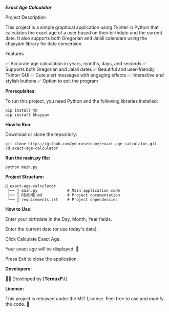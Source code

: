 ******_Exact Age Calculator_******

Project Description

This project is a simple graphical application using Tkinter in Python that calculates the exact age of a user based on their birthdate and the current date. It also supports both Gregorian and Jalali calendars using the khayyam library for date conversion.

Features

✅ Accurate age calculation in years, months, days, and seconds
✅ Supports both Gregorian and Jalali dates
✅ Beautiful and user-friendly Tkinter GUI
✅ Cute alert messages with engaging effects
✅ Interactive and stylish buttons
✅ Option to exit the program

**Prerequisites:**

To run this project, you need Python and the following libraries installed:
```
pip install tk
pip install khayyam
```

**How to Run:**

Download or clone the repository:
```
git clone https://github.com/yourusername/exact-age-calculator.git
cd exact-age-calculator
```

**Run the main.py file:**
```
python main.py
```

**Project Structure:**
```
📂 exact-age-calculator
 ├── 📄 main.py             # Main application code
 ├── 📄 README.md           # Project documentation
 └── 📄 requirements.txt    # Project dependencies
```
**How to Use:**

Enter your birthdate in the Day, Month, Year fields.

Enter the current date (or use today's date).

Click Calculate Exact Age.

Your exact age will be displayed. 🎉

Press Exit to close the application.

**Developers:**

👨‍💻 Developed by [**TernuxP**J]

**License:**

This project is released under the MIT License. Feel free to use and modify the code. 🚀
